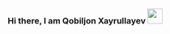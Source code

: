 ### Hi there, I am Qobiljon Xayrullayev <img src="https://media3.giphy.com/media/v1.Y2lkPTc5MGI3NjExa2ZuYTJya3V1dW1ka3JjYWtxeWtwZ2h1eDB0cjY4azN3bXZzb3pxdyZlcD12MV9pbnRlcm5hbF9naWZfYnlfaWQmY3Q9cw/Zl6Bn3ZJMqpNDT3sXS/giphy.gif" width="30px">
